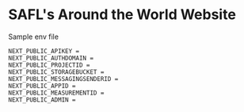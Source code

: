 # SAFL's Around the World Website

Sample env file
```env
NEXT_PUBLIC_APIKEY = 
NEXT_PUBLIC_AUTHDOMAIN = 
NEXT_PUBLIC_PROJECTID = 
NEXT_PUBLIC_STORAGEBUCKET = 
NEXT_PUBLIC_MESSAGINGSENDERID = 
NEXT_PUBLIC_APPID = 
NEXT_PUBLIC_MEASUREMENTID =
NEXT_PUBLIC_ADMIN =
```

